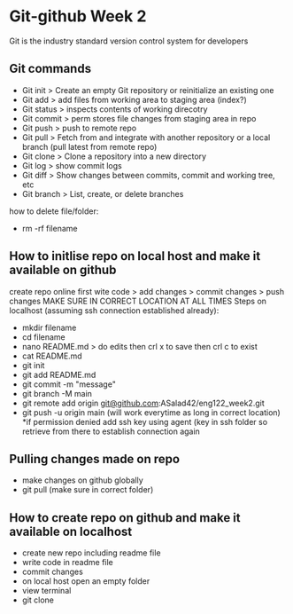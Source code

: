 # Git-github Week 2
Git is the industry standard version control system for developers 

## Git commands 

- Git init > Create an empty Git repository or reinitialize an existing one
- Git add > add files from working area to staging area (index?)
- Git status > inspects contents of working direcotry 
- Git commit > perm stores file changes from staging area in repo 
- Git push > push to remote repo 
- Git pull > Fetch from and integrate with another repository or a local branch (pull latest from remote repo)
- Git clone >  Clone a repository into a new directory
- Git log > show commit logs 
- Git diff >  Show changes between commits, commit and working tree, etc
- Git branch >  List, create, or delete branches

how to delete file/folder:
- rm -rf filename

## How to initlise repo on local host and make it available on github 
create repo online first
wite code > add changes > commit changes > push changes 
MAKE SURE IN CORRECT LOCATION AT ALL TIMES
Steps on localhost (assuming ssh connection established already):
- mkdir filename
- cd filename 
- nano README.md > do edits then crl x to save then crl c to exist 
- cat README.md 
- git init 
- git add README.md
- git commit -m "message"
- git branch -M main
- git remote add origin git@github.com:ASalad42/eng122_week2.git
- git push -u origin main (will work everytime as long in correct location)
*if permission denied add ssh key using agent (key in ssh folder so retrieve from there to establish connection again

## Pulling changes made on repo 
- make changes on github globally 
- git pull (make sure in correct folder)

## How to create repo on github and make it available on localhost
- create new repo including readme file 
- write code in readme file 
- commit changes 
- on local host open an empty folder 
- view terminal 
- git clone 
